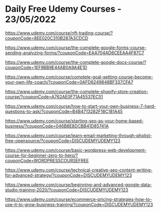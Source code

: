 # Daily Free Udemy Courses - 23/05/2022

https://www.udemy.com/course/nft-trading-course/?couponCode=8EE020C310B287A3CDCD
https://www.udemy.com/course/the-complete-google-forms-course-sending-analyzing-forms/?couponCode=EAA704AD6CEEAA4F87C7
https://www.udemy.com/course/the-complete-google-docs-course/?couponCode=1EF8BB9E44AB0A9A4E1D
https://www.udemy.com/course/complete-goal-setting-course-become-your-own-life-coach/?couponCode=0AFD6249848BF337CFA7
https://www.udemy.com/course/the-complete-shopify-store-creation-course/?couponCode=A762AE0F71A45537EC51
https://www.udemy.com/course/how-to-start-your-own-business-7-hard-questions-to-ask/?couponCode=B4B4713282F18C181A45
https://www.udemy.com/course/starting-seo-as-your-home-based-business/?couponCode=046B8E8DCBB41D85741A
https://www.udemy.com/course/learn-email-marketing-through-phplist-free-opensource/?couponCode=DISCUDEMYUDEMY123
https://www.udemy.com/course/basic-wordpress-web-development-course-for-beginner-zero-to-hero/?couponCode=WORDPRESSCOURSEFREE
https://www.udemy.com/course/technical-creative-seo-content-writing-for-advanced-strategy/?couponCode=DISCUDEMYUDEMY123
https://www.udemy.com/course/beginning-and-advanced-google-data-studio-training-2020/?couponCode=DISCUDEMYUDEMY123
https://www.udemy.com/course/ecommerce-pricing-strategies-how-to-use-it-to-grow-business-training/?couponCode=DISCUDEMYUDEMY123
